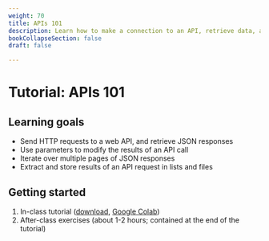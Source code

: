 ```yaml
---
weight: 70
title: APIs 101
description: Learn how to make a connection to an API, retrieve data, and parse it to CSV files.
bookCollapseSection: false
draft: false

---
```


# Tutorial: APIs 101

## Learning goals

* Send HTTP requests to a web API, and retrieve JSON responses
* Use parameters to modify the results of an API call
* Iterate over multiple pages of JSON responses
* Extract and store results of an API request in lists and files

## Getting started

1. In-class tutorial (<a href = 'api-101.ipynb' download>download</a>, [Google Colab](https://colab.research.google.com/github/hannesdatta/course-odcm/blob/master/content/docs/tutorials/api101/api-101.ipynb))
2. After-class exercises (about 1-2 hours; contained at the end of the tutorial)
